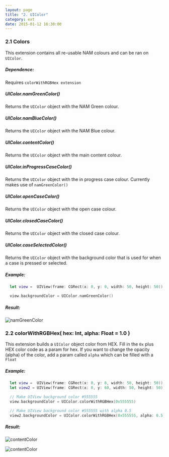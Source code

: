 ```yaml
---
layout: page
title: "2. UIColor"
category: ext
date: 2015-01-12 16:30:00
---
```


### 2.1 Colors
This extension contains all re-usable NAM colours and can be ran on `UIColor`.

##### Dependence:
Requires `colorWithRGBHex extension`

##### UIColor.namGreenColor()
Returns the `UIColor` object with the NAM Green colour.

##### UIColor.namBlueColor()
Returns the `UIColor` object with the NAM Blue colour.

##### UIColor.contentColor()
Returns the `UIColor` object with the main content colour.

##### UIColor.inProgressCaseColor()
Returns the `UIColor` object with the in progress case colour. Currently makes use of `namGreenColor()`

##### UIColor.openCaseColor()
Returns the `UIColor` object with the open case colour.

##### UIColor.closedCaseColor()
Returns the `UIColor` object with the closed case colour.

##### UIColor.caseSelectedColor()
Returns the `UIColor` object with the background color that is used for when a case is pressed or selected.

##### Example:
```swift
  let view =  UIView(frame: CGRect(x: 0, y: 0, width: 50, height: 50))

  view.backgroundColor = UIColor.namGreenColor()
```

##### Result:
![namGreenColor](http://i.imgur.com/C8AuRaD.png "namGreenColor Result")




### 2.2 colorWithRGBHex( hex: Int, alpha: Float = 1.0 )
This extension builds a `UIColor` object color from HEX. Fill in the `0x` plus HEX color code as a param for hex. If you want to change the opacity (alpha) of the color, add a param called `alpha` which can be filled with a `Float`

##### Example:
```swift
  let view =  UIView(frame: CGRect(x: 0, y: 0, width: 50, height: 50))
  let view2 = UIView(frame: CGRect(x: 0, y: 60, width: 50, height: 50))

  // Make UIView background color #555555
  view.backgroundColor = UIColor.colorWithRGBHex(0x555555)

  // Make UIView background color #555555 with alpha 0.5
  view2.backgroundColor = UIColor.colorWithRGBHex(0x555555, alpha: 0.5)
```

##### Result:
![contentColor](http://i.imgur.com/7AFZzmS.png "contentColor Result")

![contentColor](http://i.imgur.com/mIwoTuT.png "contentColor Result")
